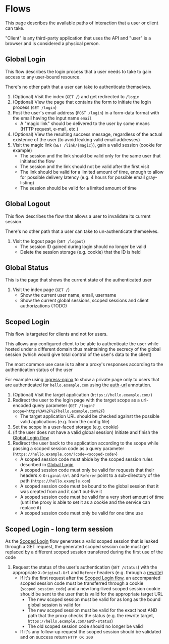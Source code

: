 # Flows

This page describes the available paths of interaction that a user or client can take.

"Client" is any third-party application that uses the API and "user" is a browser and is considered a physical person.

## Global Login

This flow describes the login process that a user needs to take to gain access to any user-bound resource.

There's no other path that a user can take to authenticate themselves.

1. (Optional) Visit the index (`GET /`) and get redirected to `/login`
2. (Optional) View the page that contains the form to initiate the login process (`GET /login`)
3. Post the user's email address (`POST /login`) in a form-data format with the email having the input name `email`
    - A "magic link" should be delivered to the user by some means (HTTP request, e-mail, etc.)
4. (Optional) View the resulting success message, regardless of the actual existence of the user (to avoid leaking valid email addresses)
5. Visit the magic link (`GET /link/{magic}`), gain a valid session (cookie for example)
    - The session and the link should be valid only for the same user that initiated the flow
    - The session and the link should not be valid after the first visit
    - The link should be valid for a limited amount of time, enough to allow for possible delivery latency (e.g. 4 hours for possible email gray-listing)
    - The session should be valid for a limited amount of time

## Global Logout

This flow describes the flow that allows a user to invalidate its current session.

There's no other path that a user can take to un-authenticate themselves.

1. Visit the logout page (`GET /logout`)
    - The session ID gained during login should no longer be valid
    - Delete the session storage (e.g. cookie) that the ID is held

## Global Status

This is the page that shows the current state of the authenticated user

1. Visit the index page (`GET /`)
    - Show the current user name, email, username
    - Show the current global sessions, scoped sessions and client authorizations (TODO)

## Scoped Login

This flow is targeted for clients and not for users.

This allows any configured client to be able to authenticate the user while hosted under a different domain
thus maintaining the secrecy of the global session (which would give total control of the user's data to the client)

The most common use case is to alter a proxy's responses according to the authentication status of the user

For example using [ingress-nginx](https://kubernetes.github.io/ingress-nginx/) to show a private page only to users that are authenticated for `hello.example.com` using the [auth-url](https://kubernetes.github.io/ingress-nginx/examples/auth/oauth-external-auth/) annotation.

1. (Optional) Visit the target application (`https://hello.example.com/`)
2. Redirect the user to the login page with the target scope as a url-encoded query parameter (`GET /login?scope=https%3A%2F%2Fhello.example.com%2F`)
    - The target application URL should be checked against the possible valid applications (e.g. from the config file)
3. Set the scope in a user-faced storage (e.g. cookie)
4. (if the user does not have a valid global session) Initiate and finish the [Global Login flow](#global-login)
5. Redirect the user back to the application according to the scope while passing a scoped session code as a query parameter (`https://hello.example.com/?code=<scoped-code>`)
    - A scoped session code must abide by the scoped session rules described in [Global Login](#global-login)
    - A scoped session code must only be valid for requests that their headers `X-Original-Url` and `Referer` point to a sub-directory of the path (`https://hello.example.com`)
    - A scoped session code must be bound to the global session that it was created from and it can't out-live it
    - A scoped session code must be valid for a very short amount of time (until the proxy is able to set it as a cookie and the service can replace it)
    - A scoped session code must only be valid for one time use

## Scoped Login - long term session

As the [Scoped Login](#scoped-login) flow generates a valid scoped session that is leaked through a GET request, the generated scoped session code must get replaced by a different scoped session transfered during the first use of the code

1. Request the status of the user's authentication (`GET /status`) with the appropriate `X-Original-Url` and `Referer` headers (e.g. through a [rewrite](https://kubernetes.github.io/ingress-nginx/examples/rewrite/))
    - If it's the first request after the [Scoped Login flow](#scoped-login), an accompanied scoped session code must be transferred through a cookie (`scoped_session_code`) and a new long-lived scoped session cookie should be sent to the user that is valid for the appropriate target URL
      - The new scoped session must be valid for as long as the bound global session is valid for
      - The new scoped session must be valid for the exact host AND path that the proxy checks the status (e.g. the rewrite target, `https://hello.example.com/auth-status`)
      - The old scoped session code should no longer be valid
    - If it's any follow-up request the scoped session should be validated and on success return `HTTP OK 200`
